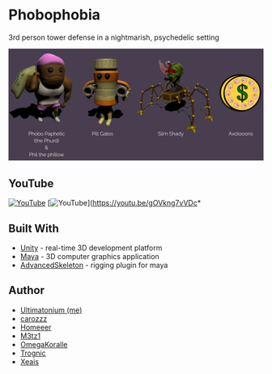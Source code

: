 # Phobophobia
3rd person tower defense in a nightmarish, psychedelic setting

![screenshot](./README_ASSETS/presentedBy.png)

## YouTube
[![YouTube](https://img.youtube.com/vi/PdmdYKLdwM0/0.jpg)](https://youtu.be/PdmdYKLdwM0)
[![YouTube](https://img.youtube.com/vi/gOVkng7vVDc/0.jpg)](https://youtu.be/gOVkng7vVDc* 
## Built With
* [Unity](https://unity.com/) - real-time 3D development platform
* [Maya](https://autodesk.com/) - 3D computer graphics application
* [AdvancedSkeleton](https://www.animationstudios.com.au/advanced-skeleton) - rigging plugin for maya

## Author
 * [Ultimatonium (me)](https://github.com/Ultimatonium)
 * [carozzz](https://github.com/carozzz)
 * [Homeeer](https://github.com/Homeeer) 
 * [M3tz1](https://github.com/M3tz1)
 * [OmegaKoralle](https://github.com/OmegaKoralle)
 * [Trognic](https://github.com/Trognic)
 * [Xeais](https://github.com/Xeais) 
